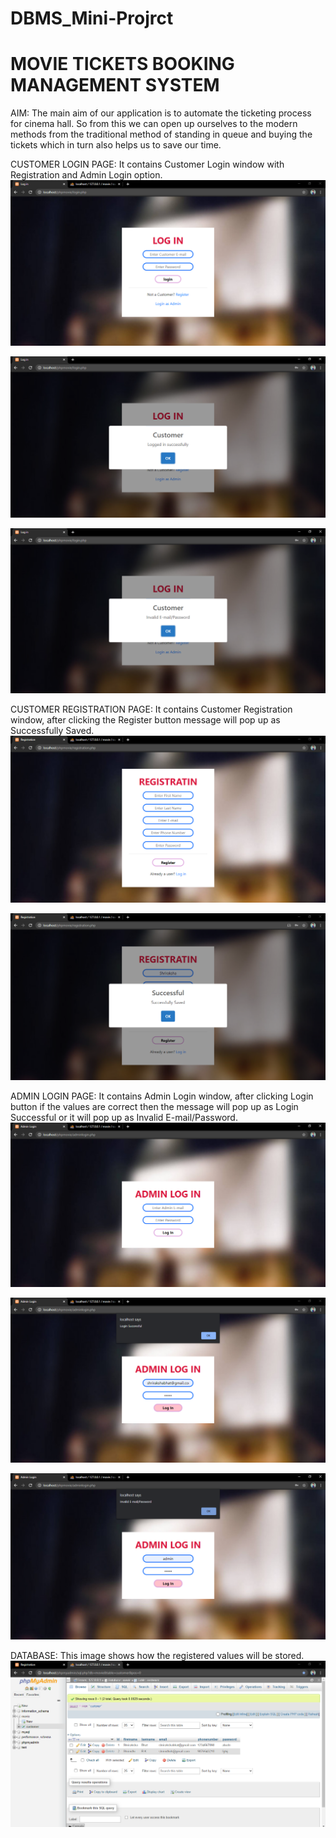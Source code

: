 # DBMS_Mini-Projrct 
# MOVIE TICKETS BOOKING MANAGEMENT SYSTEM
AIM:
  The main aim of our application is to automate the ticketing process for cinema hall. So from this we can open up ourselves to the modern methods from the traditional method of standing in queue and buying the tickets which in turn also helps us to save our time. 
  
CUSTOMER LOGIN PAGE: It contains Customer Login window with Registration and Admin Login option.
![](Login.PNG)

![](Login(Success).PNG)

![](Login(Fail).PNG)

CUSTOMER REGISTRATION PAGE: It contains Customer Registration window, after clicking the Register button message will pop up as Successfully Saved.
![](Registration.PNG)

![](Registration(Output).PNG)

ADMIN LOGIN PAGE: It contains Admin Login window, after clicking Login button if the values are correct then the message will pop up as Login Successful or it will pop up as Invalid E-mail/Password.
![](Admin(Login).PNG)

![](Admin(LoginSuccess).PNG)

![](Admin(LoginFail).PNG)

DATABASE: This image shows how the registered values will be  stored.
![](DB.PNG)
